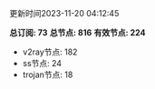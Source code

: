更新时间2023-11-20 04:12:45

**总订阅: 73**
**总节点: 816**
**有效节点: 224**
- v2ray节点: 182
- ss节点: 24
- trojan节点: 18

